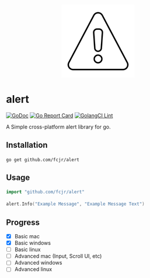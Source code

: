 <p align="center">
<img src="logo.svg" alt="Alert Logo">
</p>

# alert
[![GoDoc][doc-img]][doc] [![Go Report Card][report-card-img]][report-card] [![GolangCI Lint][golangci-lint-img]][golangci-lint]


A Simple cross-platform alert library for go.

## Installation


`go get github.com/fcjr/alert`


## Usage

```go
import "github.com/fcjr/alert"

alert.Info("Example Message", "Example Message Text")
```

## Progress

* [X] Basic mac
* [X] Basic windows
* [ ] Basic linux
* [ ] Advanced mac (Input, Scroll UI, etc)
* [ ] Advanced windows
* [ ] Advanced linux

[doc-img]: https://img.shields.io/static/v1?label=godoc&message=reference&color=blue
[doc]: https://pkg.go.dev/github.com/fcjr/alert?tab=doc
[report-card-img]: https://goreportcard.com/badge/github.com/fcjr/alert
[report-card]: https://goreportcard.com/report/github.com/fcjr/alert
[golangci-lint-img]: https://github.com/fcjr/alert/workflows/golangci-lint/badge.svg
[golangci-lint]: https://github.com/fcjr/alert/actions?query=workflow%3Agolangci-lint